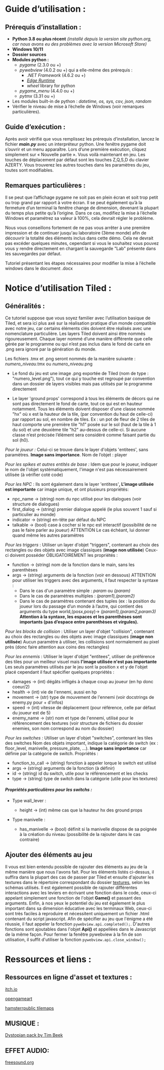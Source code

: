 ﻿**Guide d’utilisation :** 
=========================

## Prérequis d’installation :

- **Python 3.8 ou plus récent** *(installé depuis la version site python.org, car nous avons eu des problèmes avec la version Microsoft Store)*
- **Windows 10/11**
- **Dossier sources** 
- **Modules python :**
  - *pygame* (2.3.0 ou +) 
  - *pywebview* (4.0.2 ou +) qui a elle-même des prérequis :
    - *.NET Framework* (4.6.2 ou +)
    - [*Edge Runtime*](https://developer.microsoft.com/en-us/microsoft-edge/webview2/)
    - *wheel* library for python
  - *pygame\_menu* (4.4.0 ou +)
  - *pytmx* (3.31 ou +)
- Les modules built-in de python : *datetime, os, sys, csv, json, random*
- Vérifier le niveau de mise à l’échelle de Windows (voir remarques particulières).

## Guide d’exécution :

Après avoir vérifié que vous remplissez les prérequis d’installation, lancez le fichier ***main.py*** avec un interpréteur python. Une fenêtre pygame doit s’ouvrir et un menu apparaître. Lors d’une première exécution, cliquez simplement sur « Nouvelle partie ». Vous voilà maintenant en jeu. Les touches de déplacement par défaut sont les touches Z,Q,S,D du clavier AZERTY. Vous trouverez les autres touches dans les paramètres du jeu, toutes sont modifiables.

## Remarques particulières :

Il se peut que l’affichage pygame ne soit pas en plein écran et soit trop petit ou trop grand par rapport à votre écran. Il se peut également qu’à la fermeture d’un terminal la fenêtre change de dimension, devenant la plupart du temps plus petite qu’à l’origine. Dans ce cas, modifiez la mise à l’échelle Windows et paramétrez sa valeur à 100%, cela devrait régler le problème.

Nous vous conseillons fortement de ne pas vous arrêter à une première impression et de continuer jusqu'au laboratoire (3ème monde) afin de découvrir la totalité des éléments inclus dans cette démo. Cela ne devrait pas excéder quelques minutes, cependant si vous le souhaitez vous pouvez vous y rendre directement en chargant la sauvegarde "Lab" présente dans les sauvegardes par défaut.

Tutoriel présentant les étapes nécessaires pour modifier la mise à l’échelle windows dans le document .docx









# **Notice d’utilisation Tiled :**

## Généralités : 

Ce tutoriel suppose que vous soyez familier avec l’utilisation basique de Tiled, et sera ici plus axé sur la réalisation pratique d’un monde compatible avec notre jeu, car certains éléments clés doivent être réalisés avec une nomenclature particulière. Les layers Tiled doivent ainsi être nommés rigoureusement. Chaque layer nommé d’une manière différente que celle gérée par le programme ou qui n’est pas inclus dans le fond de carte en .png sera ignoré par la génération du monde. 

Les fichiers .tmx et .png seront nommés de la manière suivante : *numero\_niveau*.tmx ou *numero\_niveau*.png 

- Le fond du jeu est une image .png exportée de Tiled (nom de type : "numero\_level.png"), tout ce qui y touche est regroupé par convention dans un dossier de layers visibles mais pas utilisés par le programme directement 

- Le layer 'ground props' correspond à tous les éléments de décors qui ne sont pas directement le fond de carte, tout ce qui est en hauteur notamment. Tous les éléments doivent disposer d'une classe nommée "hx" où x est la hauteur de la tile, (par convention du haut de celle-ci) par rapport au sol, en nombre de tiles. Ex : un pot de fleur de 2 tiles de haut comporte une première tile "h1" posée sur le sol (haut de la tile à 1 du sol) et une deuxième tile "h2" au-dessus de celle-ci. Si aucune classe n’est précisée l’élément sera considéré comme faisant partie du sol (h0).

*Pour le joueur :* Celui-ci se trouve dans le layer d'objets 'entitees', sans paramètres. **Image sans importance**. Nom de l’objet : player

*Pour les spikes et autres entités de base :* Idem que pour le joueur, indiquer le nom de l'objet systématiquement, l'image n'est pas nécessairement utilisée (à vérifier coté code)

*Pour les NPC* : Ils sont également dans le layer 'entitees'**, L’image utilisée est importante** car image unique, et ont plusieurs propriétés: 

- npc\_name -> (string) nom du npc utilisé pour les dialogues (voir structure de dialogues) 
- first\_dialog -> (string) premier dialogue appelé (le plus souvent 1 sauf si particulier au monde) 
- indicator -> (string) en-tête par défaut du NPC 
- talkable -> (bool) case à cocher si le npc est interactif (possibilité de ne pas le faire parler au joueur) ATTENTION Le cas échéant, lui donner quand même les autres paramètres

*Pour les triggers* : Utiliser un layer d'objet "triggers", contenant au choix des rectangles ou des objets avec image classiques (**image non utilisée**) Ceux-ci doivent posséder OBLIGATOIREMENT les propriétés : 

- function -> (string) nom de la fonction dans le main, sans les parenthèses 
- args -> (string) arguments de la fonction (voir en dessous) ATTENTION pour utiliser les triggers avec des arguments, il faut respecter la syntaxe : 
  - Dans le cas d'un paramètre simple : *param* ou *(param)* 
  - Dans le cas de paramètres multiples : *(param1),(param2)* 
  - Dans le cas de paramètres contenant des tuples (ex : la position du joueur lors du passage d’un monde à l’autre, qui contient des arguments du type world,(posx,posy)-> *(param1),(param2,param3)* **Attention à la syntaxe, les espaces et les parenthèses sont importants (pas d’espace entre parenthèses et virgules).**

*Pour les blocks de collision* : Utiliser un layer d'objet "collision", contenant au choix des rectangles ou des objets avec image classiques (**image non utilisée**) Aucun paramètre à utiliser, les collisions sont normalement au pixel près (donc faire attention aux coins des rectangles)

*Pour les ennemis* : Utiliser le layer d'objet "entitees", utiliser de préférence des tiles pour un meilleur visuel mais **l'image utilisée n'est pas importante** Les seuls paramètres utilisés par le jeu sont la position x et y de l'objet placé cependant il faut spécifier quelques propriétés : 

- damages -> (int) dégâts infligés à chaque coup au joueur (en hp donc coeur/2) 
- health -> (int) vie de l'ennemi, aussi en hp 
- movement -> (str) type de mouvement de l'ennemi (voir docstrings de enemy.py pour + d'infos) 
- speed -> (int) vitesse de déplacement (pour référence, celle par défaut du joueur est de 5) 
- enemy\_name -> (str) nom et type de l'ennemi, utilisé pour le référencement des textures (voir structure de fichiers du dossier enemies, son nom correspond au nom du dossier)

*Pour les switches :* Utiliser un layer d'objet "switches", contenant les tiles des switches Nom des objets important, indique la catégorie de switch (ex : floor\_level, manivelle, pressure\_plate, ...). **Image sans importance** car définie par la catégorie de switch. Propriétés : 

- function\_to\_call -> (string) fonction à appeler lorque le switch est utilisé 
- args -> (string) arguments de la fonction (à définir) 
- id -> (string) id du switch, utile pour le référencement et les checks 
- type -> (string) type de switch dans la catégorie (utile pour les textures)

#### *Propriétés particulières pour les switchs :*

- Type wall\_lever :

  - height -> (int) même cas que la hauteur hx des ground props

- Type manivelle :

  - has\_manivelle -> (bool) définit si la manivelle dispose de sa poignée à la création du niveau (possibilité de la rajouter dans le cas contraire)


## Ajouter des éléments au jeu
Il vous est bien entendu possible de rajouter des éléments au jeu de la même manière que nous l'avons fait. Pour les éléments listés ci-dessus, il suffira dans la plupart des cas de passer par Tiled et ensuite d'ajouter les textures dans le répertoire correspondant du dossier [textures](../sources/textures), selon les schémas utilisés. Il est également possible de rajouter différentes interactions avec les leviers en écrivant une fonction dans le code, ceux-ci appelant simplement une fonction de l'objet **Game()** et passant des arguments. Enfin, à nos yeux le potentiel du jeu est également le plus important dans sa dimension éducative avec les terminaux Web, ceux-ci sont très faciles à reproduire et nécessitent uniquement un fichier .html contenant du script javascript. Afin de spécifier au jeu que l'énigme a été réussie, il faut appeler la fonction ```pywebview.api.completed();```. D'autres fonctions sont ajoutables dans l'objet **Api()** et appellées dans le Javascript de la même façon. Pour fermer la fenêtre pywebview à la fin de son utilisation, il suffit d'utiliser la fonction ```pywebview.api.close_window();```
# **Ressources et liens :**

## **Ressources en ligne d'asset et textures :**

[itch.io](https://itch.io/c/133871/tiled-resources) 

[opengameart](https://opengameart.org/)

[hamsterrpublic tilemaps](https://rpg.hamsterrepublic.com/ohrrpgce/Free_Tilemaps)

## **MUSIQUE :**

[Dystopian pack by Tim Beek](https://timbeek.itch.io/dystopian)

## **EFFET AUDIO:**

[freesound.org](freesound.org)


